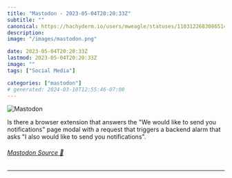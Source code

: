 ```yaml
---
title: "Mastodon - 2023-05-04T20:20:33Z"
subtitle: ""
canonical: https://hachyderm.io/users/mweagle/statuses/110312268308651402
description:
image: "/images/mastodon.png"

date: 2023-05-04T20:20:33Z
lastmod: 2023-05-04T20:20:33Z
image: ""
tags: ["Social Media"]

categories: ["mastodon"]
# generated: 2024-03-10T12:55:46-07:00
---
```

![Mastodon](/images/mastodon.png)

<p>Is there a browser extension that answers the &quot;We would like to send you notifications&quot; page modal with a request that triggers a backend alarm that asks &quot;I also would like to send you notifications&quot;.</p>


###### [Mastodon Source 🐘](https://hachyderm.io/@mweagle/110312268308651402)

___

